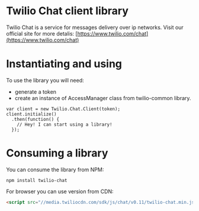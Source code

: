 Twilio Chat client library
=============
Twilio Chat is a service for messages delivery over ip networks.
Visit our official site for more detalis: [https://www.twilio.com/chat](https://www.twilio.com/chat)


Instantiating and using
=============
To use the library you will need:
* generate a token
* create an instance of AccessManager class from twilio-common library.

```
var client = new Twilio.Chat.Client(token);
client.initialize()
  .then(function() {
    // Hey! I can start using a library!
  });
```


Consuming a library
=============
You can consume the library from NPM:
```
npm install twilio-chat
```

For browser you can use version from CDN:
```html
<script src="//media.twiliocdn.com/sdk/js/chat/v0.11/twilio-chat.min.js"></script>
```
